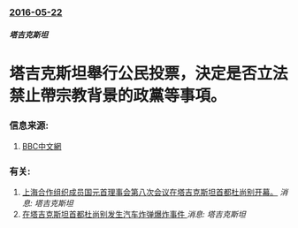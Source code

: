 ### [2016-05-22](/news/2016/05/22/index.md)

##### 塔吉克斯坦
# 塔吉克斯坦舉行公民投票，決定是否立法禁止帶宗教背景的政黨等事項。 




### 信息来源:

1. [BBC中文網](http://www.bbc.com/zhongwen/simp/world/2016/05/160522_tajikistan_referendum)

### 有关:

1. [ 上海合作组织成员国元首理事会第八次会议在塔吉克斯坦首都杜尚别开幕。](/zh/news/2008/08/28/上海合作组织成员国元首理事会第八次会议在塔吉克斯坦首都杜尚别开幕.md) _消息: 塔吉克斯坦_
2. [ 在塔吉克斯坦首都杜尚别发生汽车炸弹爆炸事件 ](/zh/news/2005/01/31/在塔吉克斯坦首都杜尚别发生汽车炸弹爆炸事件.md) _消息: 塔吉克斯坦_
